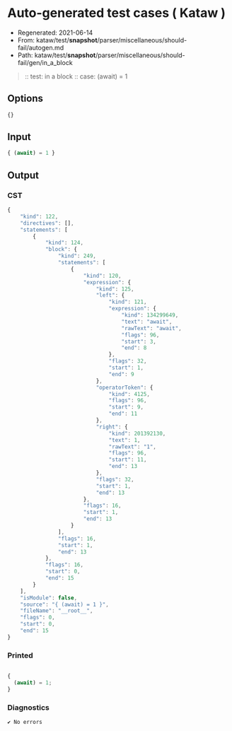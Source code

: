 # Auto-generated test cases ( Kataw )
- Regenerated: 2021-06-14
- From: kataw/test/__snapshot__/parser/miscellaneous/should-fail/autogen.md
- Path: kataw/test/__snapshot__/parser/miscellaneous/should-fail/gen/in_a_block
> :: test: in a block
> :: case: (await) = 1
## Options

`````js
{}
`````
## Input

`````js
{ (await) = 1 }
`````
## Output

### CST

```javascript
{
    "kind": 122,
    "directives": [],
    "statements": [
        {
            "kind": 124,
            "block": {
                "kind": 249,
                "statements": [
                    {
                        "kind": 120,
                        "expression": {
                            "kind": 125,
                            "left": {
                                "kind": 121,
                                "expression": {
                                    "kind": 134299649,
                                    "text": "await",
                                    "rawText": "await",
                                    "flags": 96,
                                    "start": 3,
                                    "end": 8
                                },
                                "flags": 32,
                                "start": 1,
                                "end": 9
                            },
                            "operatorToken": {
                                "kind": 4125,
                                "flags": 96,
                                "start": 9,
                                "end": 11
                            },
                            "right": {
                                "kind": 201392130,
                                "text": 1,
                                "rawText": "1",
                                "flags": 96,
                                "start": 11,
                                "end": 13
                            },
                            "flags": 32,
                            "start": 1,
                            "end": 13
                        },
                        "flags": 16,
                        "start": 1,
                        "end": 13
                    }
                ],
                "flags": 16,
                "start": 1,
                "end": 13
            },
            "flags": 16,
            "start": 0,
            "end": 15
        }
    ],
    "isModule": false,
    "source": "{ (await) = 1 }",
    "fileName": "__root__",
    "flags": 0,
    "start": 0,
    "end": 15
}
```

### Printed

```javascript

{
  (await) = 1;
}

```

### Diagnostics

```javascript
✔ No errors
```

